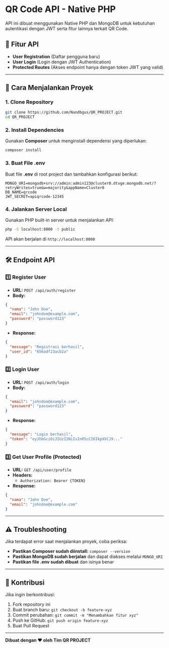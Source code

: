 # QR Code API - Native PHP

API ini dibuat menggunakan Native PHP dan MongoDB untuk kebutuhan autentikasi dengan JWT serta fitur lainnya terkait QR Code.

## 📌 Fitur API
- **User Registration** (Daftar pengguna baru)
- **User Login** (Login dengan JWT Authentication)
- **Protected Routes** (Akses endpoint hanya dengan token JWT yang valid)

---

## 🚀 Cara Menjalankan Proyek
### 1. **Clone Repository**
```sh
git clone https://github.com/Nandbgus/QR_PROJECT.git
cd QR_PROJECT
```

### 2. **Install Dependencies**
Gunakan **Composer** untuk menginstall dependensi yang diperlukan:
```sh
composer install
```

### 3. **Buat File .env**
Buat file **.env** di root project dan tambahkan konfigurasi berikut:
```
MONGO_URI=mongodb+srv://admin:admin123@cluster0.dtvge.mongodb.net/?retryWrites=true&w=majority&appName=Cluster0
DB_NAME=qrcode
JWT_SECRET=apiqrcode-12345
```

### 4. **Jalankan Server Local**
Gunakan PHP built-in server untuk menjalankan API:
```sh
php -S localhost:8000 -t public
```
API akan berjalan di `http://localhost:8000`

---

## 🛠️ Endpoint API
### 1️⃣ **Register User**
- **URL:** `POST /api/auth/register`
- **Body:**
```json
{
  "nama": "John Doe",
  "email": "johndoe@example.com",
  "password": "password123"
}
```
- **Response:**
```json
{
  "message": "Registrasi berhasil",
  "user_id": "656adf23acb2a"
}
```

### 2️⃣ **Login User**
- **URL:** `POST /api/auth/login`
- **Body:**
```json
{
  "email": "johndoe@example.com",
  "password": "password123"
}
```
- **Response:**
```json
{
  "message": "Login berhasil",
  "token": "eyJhbGciOiJIUzI1NiIsInR5cCI6IkpXVCJ9..."
}
```

### 3️⃣ **Get User Profile (Protected)**
- **URL:** `GET /api/user/profile`
- **Headers:**
  - `Authorization: Bearer {TOKEN}`
- **Response:**
```json
{
  "nama": "John Doe",
  "email": "johndoe@example.com"
}
```

---

## ⚠️ Troubleshooting
Jika terdapat error saat menjalankan proyek, coba periksa:
- **Pastikan Composer sudah diinstall:** `composer --version`
- **Pastikan MongoDB sudah berjalan** dan dapat diakses melalui `MONGO_URI`
- **Pastikan file .env sudah dibuat** dan isinya benar

---

## 👥 Kontribusi
Jika ingin berkontribusi:
1. Fork repository ini
2. Buat branch baru: `git checkout -b feature-xyz`
3. Commit perubahan: `git commit -m "Menambahkan fitur xyz"`
4. Push ke GitHub: `git push origin feature-xyz`
5. Buat Pull Request

---

**Dibuat dengan ❤️ oleh Tim QR PROJECT**

